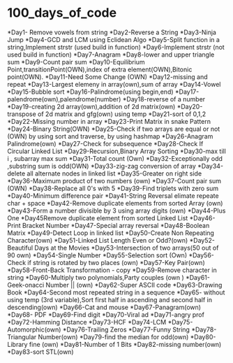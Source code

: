 # 100_days_of_code
*Day1- Remove vowels from string
*Day2-Reverse a String
*Day3-Ninja Jump 
*Day4-GCD and LCM using Eclidean Algo
*Day5-Split function in a string,Implement strstr (used build in function)
*Day6-Implement strstr (not used build in function)
*Day7-Anagram
*Day8-lower and upper triangle sum
*Day9-Count pair sum
*Day10-Equilibrium Point,transitionPoint(OWN),index of extra element(OWN),Bitonic point(OWN).
*Day11-Need Some Change (OWN)
*Day12-missing and repeat 
*Day13-Largest elemeny in array(own),sum of array
*Day14-Vowel
*Day15-Bubble sort
*Day16-Palindrome(using begin,end)
*Day17-palendrome(own),palendrome(number)
*Day18-reverse of a number
*Day19-creating 2d array(own),addition of 2d matrix(own)
*Day20-transpose of 2d matrix and gfg(own) using temp
*Day21-sort of 0,1,2
*Day22-Missing number in array
*Day23-Print Matrix in snake Pattern 
*Day24-Binary String(OWN)
*Day25-Check if two arrays are equal or not (OWN) by using sort and traverse, by using hashmap
*Day26-Anagram Palindrome(own)
*Day27-Check for subsequence 
*Day28-Check If Circular Linked List 
*Day29-Recursion,Binary Array Sorting 
*Day30-max till i , subarray max sum
*Day31-Total count (Own)
*Day32-Exceptionally odd ,substring sum is odd(OWN)
*Day33-zig-zag conversion of array
*Day34-delete all alternate nodes  in linked list 
*Day35-Greater on right side 
*Day36-Maximum product of two numbers (own)
*Day37-Count pair sum (OWN)
*Day38-Replace all 0's with 5 
*Day39-Find triplets with zero sum 
*Day40-Minimum difference pair 
*Day41-String Reversal elimate repeate char + space
*Day42-Remove duplicate elements from sorted Array (own)
*Day43-Form a number divisible by 3 using array digits (own)
*Day44-Plus One 
*Day45Remove duplicate element from sorted Linked List
*Day46-Print Bracket Number 
*Day47-Special array reversal 
*Day48-Boolean Matrix 
*Day49-Detect Loop in linked list
*Day50-Create Non Repeating Character(own)
*Day51-Linked List Length Even or Odd?(own)
*Day52-Beautiful Days at the Movies
*Day53-Intersection of two arrays(50 out of 90 own)
*Day54-Single Number
*Day55-Selection sort (Own)
*Day56-Check if string is rotated by two places (own)
*Day57-Key Pair(own)
*Day58-Front-Back Transformation - copy
*Day59-Remove character in string
*Day60-Multiply two polynomials,Party couples (own )
*Day61-Geek-onacci Number || (own)
*Day62-Super ASCII code
*Day63-Drawing Book
*Day64-Second most repeated string in a sequence 
*Day65- without using temp (3rd variable),Sort first half in ascending and second half in descending(own)
*Day66-Cat and mouse
*Day67-Panagram(own)
*Day68- PDF
*Day69-Find digit
*Day70-Viral ad
*Day71-angry prof
*Day72-Hamming Distance
*Day73-HCF
*Day74-LCM
*Day75-Automorphic(own)
*Day76-Trailing Zeros
*Day77-Funny String
*Day78-Triangular Number(own)
*Day79-find the median for odd(own)
*Day80-Library fine (own)
*Day81-Number of 1 Bits
*Day82-missing number(own)
*Day83-sort STL(own)
